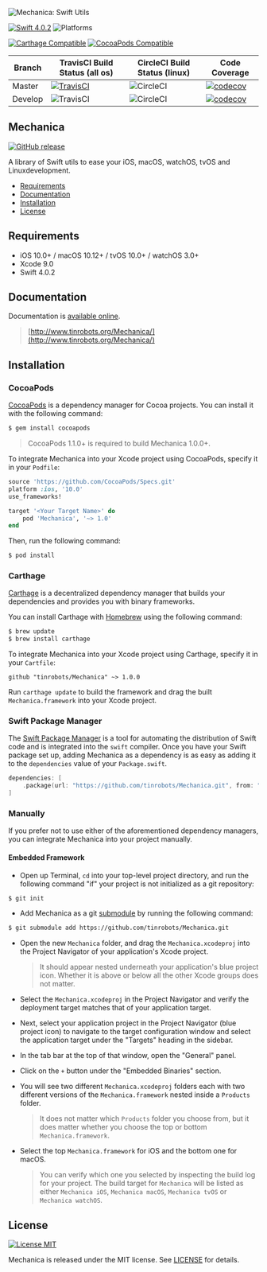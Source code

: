 ![Mechanica: Swift Utils](https://raw.githubusercontent.com/tinrobots/Mechanica/assets/mechanica.png)

[![Swift 4.0.2](https://img.shields.io/badge/Swift-4.0.2-orange.svg?style=flat)](https://developer.apple.com/swift)
![Platforms](https://img.shields.io/badge/Platform-iOS%2010%2B%20|%20macOS%2010.12+%20|%20tvOS%2010+%20|%20watchOS%203+|%20Ubuntu%20Linux-blue.svg) 

[![Carthage Compatible](https://img.shields.io/badge/Carthage-compatible-4BC51D.svg?style=flat)](https://github.com/Carthage/Carthage)
[![CocoaPods Compatible](https://img.shields.io/cocoapods/v/Mechanica.svg)](https://cocoapods.org/pods/Mechanica)

|Branch|TravisCI Build Status (all os)|CircleCI Build Status (linux)|Code Coverage
|----|----|----|----|
|Master|[![TravisCI](https://travis-ci.org/tinrobots/Mechanica.svg?branch=master)](https://travis-ci.org/tinrobots/Mechanica)|![CircleCI](https://circleci.com/gh/tinrobots/Mechanica/tree/master.svg?style=shield)|[![codecov](https://codecov.io/gh/tinrobots/Mechanica/branch/master/graph/badge.svg)](https://codecov.io/gh/tinrobots/Mechanica)
|Develop|![TravisCI](https://travis-ci.org/tinrobots/Mechanica.svg?branch=develop)|![CircleCI](https://circleci.com/gh/tinrobots/Mechanica/tree/develop.svg?style=shield)|[![codecov](https://codecov.io/gh/tinrobots/Mechanica/branch/develop/graph/badge.svg)](https://codecov.io/gh/tinrobots/Mechanica)

## Mechanica
[![GitHub release](https://img.shields.io/github/release/tinrobots/Mechanica.svg)](https://github.com/tinrobots/Mechanica/releases) 

A library of Swift utils to ease your iOS, macOS, watchOS, tvOS and Linuxdevelopment.

- [Requirements](#requirements)
- [Documentation](#documentation)
- [Installation](#installation)
- [License](#license)

## Requirements

- iOS 10.0+ / macOS 10.12+ / tvOS 10.0+ / watchOS 3.0+
- Xcode 9.0
- Swift 4.0.2

## Documentation

Documentation is [available online](http://www.tinrobots.org/Mechanica/).

> [http://www.tinrobots.org/Mechanica/](http://www.tinrobots.org/Mechanica/)

## Installation

### CocoaPods

[CocoaPods](http://cocoapods.org) is a dependency manager for Cocoa projects. You can install it with the following command:

```bash
$ gem install cocoapods
```

> CocoaPods 1.1.0+ is required to build Mechanica 1.0.0+.

To integrate Mechanica into your Xcode project using CocoaPods, specify it in your `Podfile`:

```ruby
source 'https://github.com/CocoaPods/Specs.git'
platform :ios, '10.0'
use_frameworks!

target '<Your Target Name>' do
    pod 'Mechanica', '~> 1.0'
end
```

Then, run the following command:

```bash
$ pod install
```

### Carthage

[Carthage](https://github.com/Carthage/Carthage) is a decentralized dependency manager that builds your dependencies and provides you with binary frameworks.

You can install Carthage with [Homebrew](http://brew.sh/) using the following command:

```bash
$ brew update
$ brew install carthage
```

To integrate Mechanica into your Xcode project using Carthage, specify it in your `Cartfile`:

```ogdl
github "tinrobots/Mechanica" ~> 1.0.0
```

Run `carthage update` to build the framework and drag the built `Mechanica.framework` into your Xcode project.

### Swift Package Manager

The [Swift Package Manager](https://swift.org/package-manager/) is a tool for automating the distribution of Swift code and is integrated into the `swift` compiler. 
Once you have your Swift package set up, adding Mechanica as a dependency is as easy as adding it to the `dependencies` value of your `Package.swift`.

```swift
dependencies: [
    .package(url: "https://github.com/tinrobots/Mechanica.git", from: "1.2.0")
]
```

### Manually

If you prefer not to use either of the aforementioned dependency managers, you can integrate Mechanica into your project manually.

#### Embedded Framework

- Open up Terminal, `cd` into your top-level project directory, and run the following command "if" your project is not initialized as a git repository:

```bash
$ git init
```

- Add Mechanica as a git [submodule](http://git-scm.com/docs/git-submodule) by running the following command:

```bash
$ git submodule add https://github.com/tinrobots/Mechanica.git
```

- Open the new `Mechanica` folder, and drag the `Mechanica.xcodeproj` into the Project Navigator of your application's Xcode project.

    > It should appear nested underneath your application's blue project icon. Whether it is above or below all the other Xcode groups does not matter.

- Select the `Mechanica.xcodeproj` in the Project Navigator and verify the deployment target matches that of your application target.
- Next, select your application project in the Project Navigator (blue project icon) to navigate to the target configuration window and select the application target under the "Targets" heading in the sidebar.
- In the tab bar at the top of that window, open the "General" panel.
- Click on the `+` button under the "Embedded Binaries" section.
- You will see two different `Mechanica.xcodeproj` folders each with two different versions of the `Mechanica.framework` nested inside a `Products` folder.

    > It does not matter which `Products` folder you choose from, but it does matter whether you choose the top or bottom `Mechanica.framework`.

- Select the top `Mechanica.framework` for iOS and the bottom one for macOS.

    > You can verify which one you selected by inspecting the build log for your project. The build target for `Mechanica` will be listed as either `Mechanica iOS`, `Mechanica macOS`, `Mechanica tvOS` or `Mechanica watchOS`.


## License

[![License MIT](https://img.shields.io/badge/License-MIT-lightgrey.svg?style=flat)](https://github.com/alemar11/Console/blob/master/LICENSE)

Mechanica is released under the MIT license. See [LICENSE](./LICENSE.md) for details.
